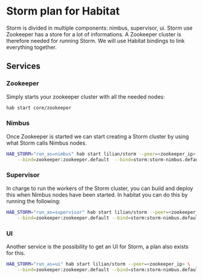 Storm plan for Habitat
======================

Storm is divided in multiple components: nimbus, supervisor, ui.
Storm use Zookeeper has a store for a lot of informations. A Zookeeper cluster
is therefore needed for running Storm.
We will use Habitat bindings to link everything together.

Services
--------

### Zookeeper


Simply starts your zookeeper cluster with all the needed nodes:

```bash
hab start core/zookeeper
```

### Nimbus

Once Zookeeper is started we can start creating a Storm cluster by using what
Storm calls Nimbus nodes.

```bash
HAB_STORM="run_as=nimbus" hab start lilian/storm --peer=<zookeeper_ip> \
	--bind=zookeeper:zookeeper.default  --bind=storm:storm-nimbus.default
```

### Supervisor

In charge to run the workers of the Storm cluster, you can build and deploy
this when Nimbus nodes have been started. In habitat you can do this by running
the following:

```bash
HAB_STORM="run_as=supervisor" hab start lilian/storm --peer=<zookeeper_ip> \
	--bind=zookeeper:zookeeper.default --bind=storm:storm-nimbus.default
```

### UI

Another service is the possibility to get an UI for Storm, a plan also exists
for this.

```bash
HAB_STORM="run_as=ui" hab start lilian/storm --peer=<zookeeper_ip> \
	--bind=zookeeper:zookeeper.default --bind=storm:storm-nimbus.default
```
